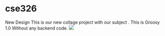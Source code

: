 # cse326
New Design
This is our new collage project with our subject .
This is Groosy 1.0 Without any backend code.
![](/img/bg1.png)